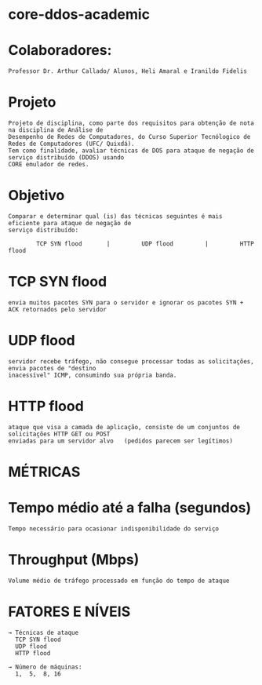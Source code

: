 # core-ddos-academic

# Colaboradores: 
    Professor Dr. Arthur Callado/ Alunos, Heli Amaral e Iranildo Fidelis 

# Projeto
    Projeto de disciplina, como parte dos requisitos para obtenção de nota na disciplina de Análise de 
    Desempenho de Redes de Computadores, do Curso Superior Tecnólogico de Redes de Computadores (UFC/ Quixdá). 
    Tem como finalidade, avaliar técnicas de DOS para ataque de negação de serviço distribuído (DDOS) usando 
    CORE emulador de redes. 
    


# Objetivo
    Comparar e determinar qual (is) das técnicas seguintes é mais eficiente para ataque de negação de 
    serviço distribuído:

 			TCP SYN flood       |         UDP flood         |         HTTP flood

# TCP SYN flood 
    envia muitos pacotes SYN para o servidor e ignorar os pacotes SYN + ACK retornados pelo servidor  

# UDP flood   
    servidor recebe tráfego, não consegue processar todas as solicitações, envia pacotes de "destino 
    inacessível" ICMP, consumindo sua própria banda.  

# HTTP flood 
    ataque que visa a camada de aplicação, consiste de um conjuntos de solicitações HTTP GET ou POST 
    enviadas para um servidor alvo   (pedidos parecem ser legítimos)

# MÉTRICAS

# Tempo médio até a falha (segundos)
    Tempo necessário para ocasionar indisponibilidade do serviço
                   
# Throughput (Mbps)              
    Volume médio de tráfego processado em função do tempo de ataque
    
    
# FATORES E NÍVEIS

    → Técnicas de ataque          
      TCP SYN flood
      UDP flood
      HTTP flood
                   
    → Número de máquinas:  
      1,  5,  8, 16


